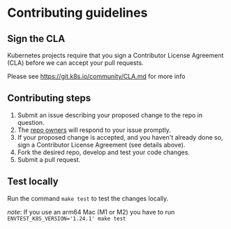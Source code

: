 # Contributing guidelines

## Sign the CLA

Kubernetes projects require that you sign a Contributor License Agreement (CLA) before we can accept your pull requests.
  
Please see https://git.k8s.io/community/CLA.md for more info

## Contributing steps

1. Submit an issue describing your proposed change to the repo in question.
1. The [repo owners](OWNERS) will respond to your issue promptly.
1. If your proposed change is accepted, and you haven't already done so, sign a Contributor License Agreement (see details above).
1. Fork the desired repo, develop and test your code changes.
1. Submit a pull request.

## Test locally

Run the command `make test` to test the changes locally.

*note*: If you use an arm64 Mac (M1 or M2) you have to run `ENVTEST_K8S_VERSION='1.24.1' make test`
